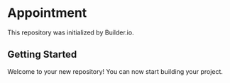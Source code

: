# Appointment

This repository was initialized by Builder.io.

## Getting Started

Welcome to your new repository! You can now start building your project.
